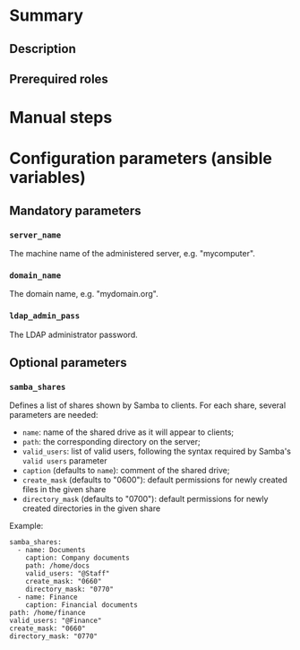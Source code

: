 # Summary

## Description

## Prerequired roles

# Manual steps

# Configuration parameters (ansible variables)

## Mandatory parameters

### `server_name`

The machine name of the administered server, e.g. "mycomputer".

### `domain_name`

The domain name, e.g. "mydomain.org".

### `ldap_admin_pass`

The LDAP administrator password.

## Optional parameters

### `samba_shares`

Defines a list of shares shown by Samba to clients. For each share, several
parameters are needed:

- `name`: name of the shared drive as it will appear to clients;
- `path`: the corresponding directory on the server;
- `valid_users`: list of valid users, following the syntax required by Samba's
  `valid users` parameter
- `caption` (defaults to `name`): comment of the shared drive;
- `create_mask` (defaults to "0600"): default permissions for newly created
  files in the given share
- `directory_mask` (defaults to "0700"): default permissions for newly created
  directories in the given share

Example:

    samba_shares:
      - name: Documents
        caption: Company documents
        path: /home/docs
        valid_users: "@Staff"
        create_mask: "0660"
        directory_mask: "0770"
      - name: Finance
        caption: Financial documents
	path: /home/finance
	valid_users: "@Finance"
	create_mask: "0660"
	directory_mask: "0770"
